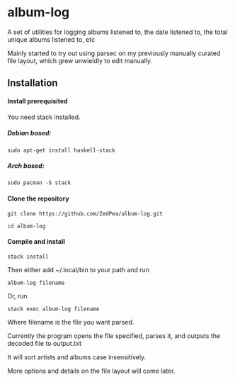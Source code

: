 # album-log
A set of utilities for logging albums listened to, the date listened to, the total unique albums listened to, etc

Mainly started to try out using parsec on my previously manually curated file layout, which grew unwieldly to edit manually.

## Installation

#### Install prerequisited
You need stack installed.

##### Debian based:
`sudo apt-get install haskell-stack`

##### Arch based:
`sudo pacman -S stack`

#### Clone the repository

`git clone https://github.com/ZedPea/album-log.git`

`cd album-log`

#### Compile and install

`stack install`

Then either add ~/.local/bin to your path and run 

`album-log filename`

Or, run

`stack exec album-log filename`

Where filename is the file you want parsed.

Currently the program opens the file specified, parses it, and outputs the decoded file to output.txt

It will sort artists and albums case insensitively.

More options and details on the file layout will come later.
